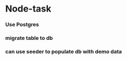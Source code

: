 # Node-task

### Use Postgres
### migrate table to db
### can use seeder to populate db with demo data
